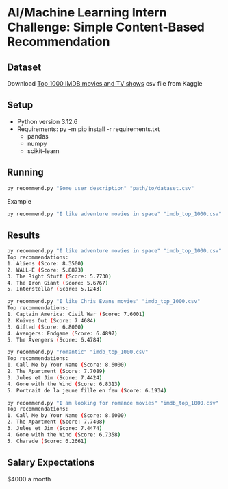 # AI/Machine Learning Intern Challenge: Simple Content-Based Recommendation

## Dataset
Download [Top 1000 IMDB movies and TV shows](https://www.kaggle.com/datasets/harshitshankhdhar/imdb-dataset-of-top-1000-movies-and-tv-shows) csv file from Kaggle

## Setup
- Python version 3.12.6 
- Requirements: py -m pip install -r requirements.txt
    - pandas
    - numpy
    - scikit-learn
## Running
```bash
py recommend.py "Some user description" "path/to/dataset.csv"
```
Example
```bash
py recommend.py "I like adventure movies in space" "imdb_top_1000.csv"
```
## Results 

```bash
py recommend.py "I like adventure movies in space" "imdb_top_1000.csv"
Top recommendations:
1. Aliens (Score: 8.3500)
2. WALL·E (Score: 5.8873)
3. The Right Stuff (Score: 5.7730)
4. The Iron Giant (Score: 5.6767)
5. Interstellar (Score: 5.1243)
```

```bash
py recommend.py "I like Chris Evans movies" "imdb_top_1000.csv"
Top recommendations:
1. Captain America: Civil War (Score: 7.6001)
2. Knives Out (Score: 7.4684)
3. Gifted (Score: 6.8000)
4. Avengers: Endgame (Score: 6.4897)
5. The Avengers (Score: 6.4784)
```

```bash
py recommend.py "romantic" "imdb_top_1000.csv"
Top recommendations:
1. Call Me by Your Name (Score: 8.6000)
2. The Apartment (Score: 7.7089)
3. Jules et Jim (Score: 7.4424)
4. Gone with the Wind (Score: 6.8313)
5. Portrait de la jeune fille en feu (Score: 6.1934)
```

```bash
py recommend.py "I am looking for romance movies" "imdb_top_1000.csv"    
Top recommendations:
1. Call Me by Your Name (Score: 8.6000)
2. The Apartment (Score: 7.7408)
3. Jules et Jim (Score: 7.4474)
4. Gone with the Wind (Score: 6.7358)
5. Charade (Score: 6.2661)
```
## Salary Expectations
 $4000 a month

